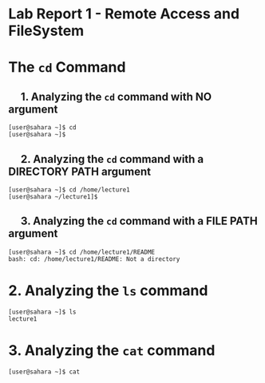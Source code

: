 # Lab Report 1 - Remote Access and FileSystem

# The `cd` Command
## &nbsp;&nbsp;&nbsp;&nbsp; 1. Analyzing the `cd` command with **NO** argument

```
[user@sahara ~]$ cd
[user@sahara ~]$
```

## &nbsp;&nbsp;&nbsp;&nbsp; 2. Analyzing the `cd` command with a **DIRECTORY PATH** argument

```
[user@sahara ~]$ cd /home/lecture1
[user@sahara ~/lecture1]$ 
```

## &nbsp;&nbsp;&nbsp;&nbsp; 3. Analyzing the `cd` command with a **FILE PATH** argument

```
[user@sahara ~]$ cd /home/lecture1/README
bash: cd: /home/lecture1/README: Not a directory
```

# 2. Analyzing the `ls` command

```
[user@sahara ~]$ ls
lecture1
```

# 3. Analyzing the `cat` command

```
[user@sahara ~]$ cat

```
